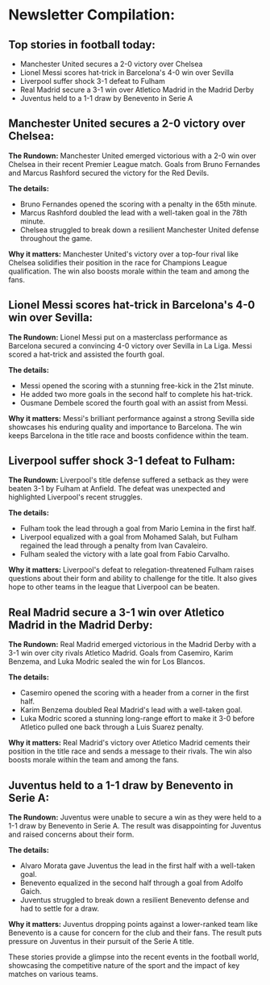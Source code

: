 # Newsletter Compilation:

## Top stories in football today:

- Manchester United secures a 2-0 victory over Chelsea
- Lionel Messi scores hat-trick in Barcelona's 4-0 win over Sevilla
- Liverpool suffer shock 3-1 defeat to Fulham
- Real Madrid secure a 3-1 win over Atletico Madrid in the Madrid Derby
- Juventus held to a 1-1 draw by Benevento in Serie A

## Manchester United secures a 2-0 victory over Chelsea:

**The Rundown:** 
Manchester United emerged victorious with a 2-0 win over Chelsea in their recent Premier League match. Goals from Bruno Fernandes and Marcus Rashford secured the victory for the Red Devils.

**The details:**
- Bruno Fernandes opened the scoring with a penalty in the 65th minute.
- Marcus Rashford doubled the lead with a well-taken goal in the 78th minute.
- Chelsea struggled to break down a resilient Manchester United defense throughout the game.

**Why it matters:** 
Manchester United's victory over a top-four rival like Chelsea solidifies their position in the race for Champions League qualification. The win also boosts morale within the team and among the fans.

## Lionel Messi scores hat-trick in Barcelona's 4-0 win over Sevilla:

**The Rundown:** 
Lionel Messi put on a masterclass performance as Barcelona secured a convincing 4-0 victory over Sevilla in La Liga. Messi scored a hat-trick and assisted the fourth goal.

**The details:**
- Messi opened the scoring with a stunning free-kick in the 21st minute.
- He added two more goals in the second half to complete his hat-trick.
- Ousmane Dembele scored the fourth goal with an assist from Messi.

**Why it matters:** 
Messi's brilliant performance against a strong Sevilla side showcases his enduring quality and importance to Barcelona. The win keeps Barcelona in the title race and boosts confidence within the team.

## Liverpool suffer shock 3-1 defeat to Fulham:

**The Rundown:** 
Liverpool's title defense suffered a setback as they were beaten 3-1 by Fulham at Anfield. The defeat was unexpected and highlighted Liverpool's recent struggles.

**The details:**
- Fulham took the lead through a goal from Mario Lemina in the first half.
- Liverpool equalized with a goal from Mohamed Salah, but Fulham regained the lead through a penalty from Ivan Cavaleiro.
- Fulham sealed the victory with a late goal from Fabio Carvalho.

**Why it matters:** 
Liverpool's defeat to relegation-threatened Fulham raises questions about their form and ability to challenge for the title. It also gives hope to other teams in the league that Liverpool can be beaten.

## Real Madrid secure a 3-1 win over Atletico Madrid in the Madrid Derby:

**The Rundown:** 
Real Madrid emerged victorious in the Madrid Derby with a 3-1 win over city rivals Atletico Madrid. Goals from Casemiro, Karim Benzema, and Luka Modric sealed the win for Los Blancos.

**The details:**
- Casemiro opened the scoring with a header from a corner in the first half.
- Karim Benzema doubled Real Madrid's lead with a well-taken goal.
- Luka Modric scored a stunning long-range effort to make it 3-0 before Atletico pulled one back through a Luis Suarez penalty.

**Why it matters:** 
Real Madrid's victory over Atletico Madrid cements their position in the title race and sends a message to their rivals. The win also boosts morale within the team and among the fans.

## Juventus held to a 1-1 draw by Benevento in Serie A:

**The Rundown:** 
Juventus were unable to secure a win as they were held to a 1-1 draw by Benevento in Serie A. The result was disappointing for Juventus and raised concerns about their form.

**The details:**
- Alvaro Morata gave Juventus the lead in the first half with a well-taken goal.
- Benevento equalized in the second half through a goal from Adolfo Gaich.
- Juventus struggled to break down a resilient Benevento defense and had to settle for a draw.

**Why it matters:** 
Juventus dropping points against a lower-ranked team like Benevento is a cause for concern for the club and their fans. The result puts pressure on Juventus in their pursuit of the Serie A title.

These stories provide a glimpse into the recent events in the football world, showcasing the competitive nature of the sport and the impact of key matches on various teams.